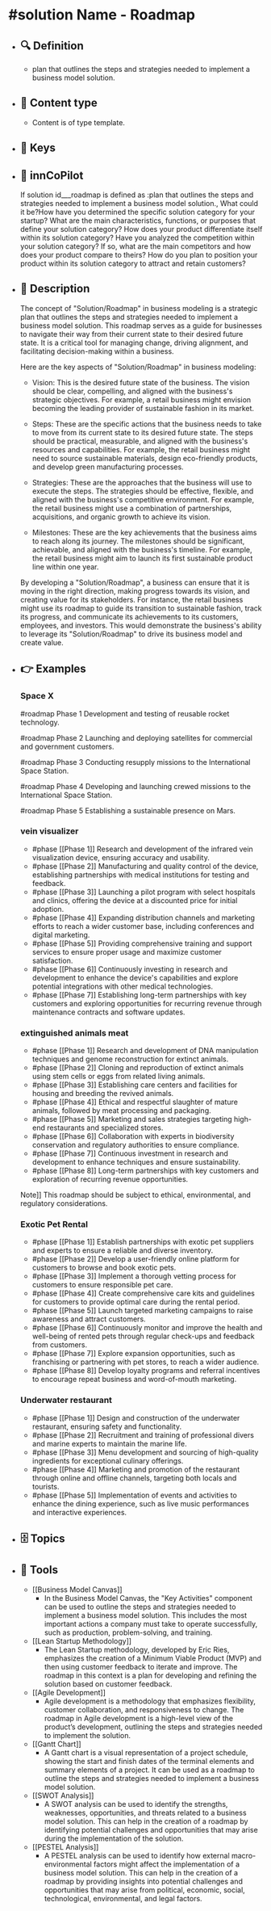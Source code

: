 # #solution Name - Roadmap
- ## 🔍 Definition
  - plan that outlines the steps and strategies needed to implement a business model solution.
- ## 📰 Content type 
  - Content is of type template.
  
- ## 🔑 Keys
  
- ## 🤖 innCoPilot
  If solution id___roadmap is defined as :plan that outlines the steps and strategies needed to implement a business model solution., What could it be?How have you determined the specific solution category for your startup?
  What are the main characteristics, functions, or purposes that define your solution category?
  How does your product differentiate itself within its solution category?
  Have you analyzed the competition within your solution category? If so, what are the main competitors and how does your product compare to theirs?
  How do you plan to position your product within its solution category to attract and retain customers?
- ## 📖 Description
  The concept of "Solution/Roadmap" in business modeling is a strategic plan that outlines the steps and strategies needed to implement a business model solution. This roadmap serves as a guide for businesses to navigate their way from their current state to their desired future state. It is a critical tool for managing change, driving alignment, and facilitating decision-making within a business.
  
  Here are the key aspects of "Solution/Roadmap" in business modeling:
  
  - Vision: This is the desired future state of the business. The vision should be clear, compelling, and aligned with the business's strategic objectives. For example, a retail business might envision becoming the leading provider of sustainable fashion in its market.
  
  - Steps: These are the specific actions that the business needs to take to move from its current state to its desired future state. The steps should be practical, measurable, and aligned with the business's resources and capabilities. For example, the retail business might need to source sustainable materials, design eco-friendly products, and develop green manufacturing processes.
  
  - Strategies: These are the approaches that the business will use to execute the steps. The strategies should be effective, flexible, and aligned with the business's competitive environment. For example, the retail business might use a combination of partnerships, acquisitions, and organic growth to achieve its vision.
  
  - Milestones: These are the key achievements that the business aims to reach along its journey. The milestones should be significant, achievable, and aligned with the business's timeline. For example, the retail business might aim to launch its first sustainable product line within one year.
  
  By developing a "Solution/Roadmap", a business can ensure that it is moving in the right direction, making progress towards its vision, and creating value for its stakeholders. For instance, the retail business might use its roadmap to guide its transition to sustainable fashion, track its progress, and communicate its achievements to its customers, employees, and investors. This would demonstrate the business's ability to leverage its "Solution/Roadmap" to drive its business model and create value.
- ## 👉 Examples
  ### Space X
  #roadmap Phase 1
    Development and testing of reusable rocket technology.
  
  #roadmap Phase 2
    Launching and deploying satellites for commercial and government customers.
  
  #roadmap Phase 3
    Conducting resupply missions to the International Space Station.
  
  #roadmap Phase 4
    Developing and launching crewed missions to the International Space Station.
  
  #roadmap Phase 5
    Establishing a sustainable presence on Mars.
  ### vein visualizer
  - #phase [[Phase 1]] Research and development of the infrared vein visualization device, ensuring accuracy and usability.
  - #phase [[Phase 2]] Manufacturing and quality control of the device, establishing partnerships with medical institutions for testing and feedback.
  - #phase [[Phase 3]] Launching a pilot program with select hospitals and clinics, offering the device at a discounted price for initial adoption.
  - #phase [[Phase 4]] Expanding distribution channels and marketing efforts to reach a wider customer base, including conferences and digital marketing.
  - #phase [[Phase 5]] Providing comprehensive training and support services to ensure proper usage and maximize customer satisfaction.
  - #phase [[Phase 6]] Continuously investing in research and development to enhance the device's capabilities and explore potential integrations with other medical technologies.
  - #phase [[Phase 7]] Establishing long-term partnerships with key customers and exploring opportunities for recurring revenue through maintenance contracts and software updates.
  ### extinguished animals meat
  - #phase [[Phase 1]] Research and development of DNA manipulation techniques and genome reconstruction for extinct animals.
  - #phase [[Phase 2]] Cloning and reproduction of extinct animals using stem cells or eggs from related living animals.
  - #phase [[Phase 3]] Establishing care centers and facilities for housing and breeding the revived animals.
  - #phase [[Phase 4]] Ethical and respectful slaughter of mature animals, followed by meat processing and packaging.
  - #phase [[Phase 5]] Marketing and sales strategies targeting high-end restaurants and specialized stores.
  - #phase [[Phase 6]] Collaboration with experts in biodiversity conservation and regulatory authorities to ensure compliance.
  - #phase [[Phase 7]] Continuous investment in research and development to enhance techniques and ensure sustainability.
  - #phase [[Phase 8]] Long-term partnerships with key customers and exploration of recurring revenue opportunities.
  
  Note]] This roadmap should be subject to ethical, environmental, and regulatory considerations.
  ### Exotic Pet Rental
  - #phase [[Phase 1]] Establish partnerships with exotic pet suppliers and experts to ensure a reliable and diverse inventory.
  - #phase [[Phase 2]] Develop a user-friendly online platform for customers to browse and book exotic pets.
  - #phase [[Phase 3]] Implement a thorough vetting process for customers to ensure responsible pet care.
  - #phase [[Phase 4]] Create comprehensive care kits and guidelines for customers to provide optimal care during the rental period.
  - #phase [[Phase 5]] Launch targeted marketing campaigns to raise awareness and attract customers.
  - #phase [[Phase 6]] Continuously monitor and improve the health and well-being of rented pets through regular check-ups and feedback from customers.
  - #phase [[Phase 7]] Explore expansion opportunities, such as franchising or partnering with pet stores, to reach a wider audience.
  - #phase [[Phase 8]] Develop loyalty programs and referral incentives to encourage repeat business and word-of-mouth marketing.
  ### Underwater restaurant
  - #phase [[Phase 1]] Design and construction of the underwater restaurant, ensuring safety and functionality.
  - #phase [[Phase 2]] Recruitment and training of professional divers and marine experts to maintain the marine life.
  - #phase [[Phase 3]] Menu development and sourcing of high-quality ingredients for exceptional culinary offerings.
  - #phase [[Phase 4]] Marketing and promotion of the restaurant through online and offline channels, targeting both locals and tourists.
  - #phase [[Phase 5]] Implementation of events and activities to enhance the dining experience, such as live music performances and interactive experiences.
- ## 🗄️ Topics
  
- ## 🧰 Tools
  - [[Business Model Canvas]]
    - In the Business Model Canvas, the "Key Activities" component can be used to outline the steps and strategies needed to implement a business model solution. This includes the most important actions a company must take to operate successfully, such as production, problem-solving, and training.
  - [[Lean Startup Methodology]]
    - The Lean Startup methodology, developed by Eric Ries, emphasizes the creation of a Minimum Viable Product (MVP) and then using customer feedback to iterate and improve. The roadmap in this context is a plan for developing and refining the solution based on customer feedback.
  - [[Agile Development]]
    - Agile development is a methodology that emphasizes flexibility, customer collaboration, and responsiveness to change. The roadmap in Agile development is a high-level view of the product’s development, outlining the steps and strategies needed to implement the solution.
  - [[Gantt Chart]]
    - A Gantt chart is a visual representation of a project schedule, showing the start and finish dates of the terminal elements and summary elements of a project. It can be used as a roadmap to outline the steps and strategies needed to implement a business model solution.
  - [[SWOT Analysis]]
    - A SWOT analysis can be used to identify the strengths, weaknesses, opportunities, and threats related to a business model solution. This can help in the creation of a roadmap by identifying potential challenges and opportunities that may arise during the implementation of the solution.
  - [[PESTEL Analysis]]
    - A PESTEL analysis can be used to identify how external macro-environmental factors might affect the implementation of a business model solution. This can help in the creation of a roadmap by providing insights into potential challenges and opportunities that may arise from political, economic, social, technological, environmental, and legal factors.
